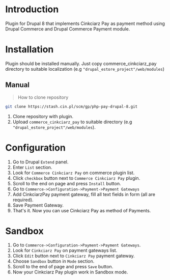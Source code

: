 # Introduction
Plugin for Drupal 8 that implements Cinkciarz Pay as payment method using Drupal Commerce and Drupal Commerce Payment module.

# Installation
Plugin should be installed manually. Just copy commerce_cinkciarz_pay directory to suitable localization (e.g `"drupal_estore_project"/web/modules`)

## Manual

> How to clone repository

```bash
git clone https://stash.cin.pl/scm/gp/php-pay-drupal-8.git
```

1. Clone repository with plugin.
2. Upload `commerce_cinkciarz_pay` to suitable directory (e.g `"drupal_estore_project"/web/modules`).

# Configuration
1. Go to Drupal `Extend` panel.
2. Enter `List` section.
3. Look for `Commerce Cinkciarz Pay` on commerce plugin list.
4. Click `checkbox` button next to `Commerce Cinkciarz Pay` plugin.
5. Scroll to the end on page and press `Install` button.
6. Go to `Commerce->Configuration->Payment->Payment Gateways`
7. Add CinkciarzPay payment gateway, fill all text fields in form (all are required).
8. Save Payment Gateway.
9. That's it. Now you can use Cinkciarz Pay as method of Payments.

# Sandbox
1. Go to `Commerce->Configuration->Payment->Payment Gateways`.
2. Look for `Cinkciarz Pay` on payment gateways list.
3. Click `Edit` button next to `Cinkciarz Pay` payment gateway.
4. Choose `Sandbox` button in `Mode` section.
5. Scroll to the end of page and press `Save` button.
6. Now your Cinkciarz Pay plugin work in Sandbox mode.